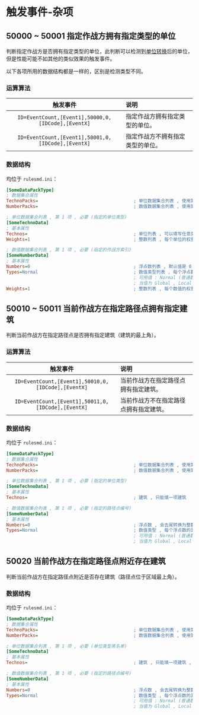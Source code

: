 # 触发事件-杂项

## 50000 ~ 50001 指定作战方拥有指定类型的单位

判断指定作战方是否拥有指定类型的单位，此判断可以检测到[单位转换](/功能扩展-弹头.md#弹头---单位转换)后的单位，但是性能可能不如其他的类似效果的触发事件。

以下各项所用的数据结构都是一样的，区别是检测类型不同。

### 运算算法

|触发事件|说明|
|:-:|:-|
|`ID=EventCount,[Event1],50000,0,[IDCode],[EventX]`|指定作战方拥有指定类型的单位。|
|`ID=EventCount,[Event1],50001,0,[IDCode],[EventX]`|指定作战方不拥有指定类型的单位。|

### 数据结构

均位于 `rulesmd.ini`：

```ini
[SomeDataPackType]
; 数据集合属性
TechnoPacks=                                    ; 单位数据集合列表 , 使用第 1 项的数据
NumberPacks=                                    ; 数值数据集合列表 , 使用第 1 项的数据
```

```ini
; 单位数据集合列表 , 第 1 项 , 必要 (指定的单位类型)
[SomeTechnoData]
; 基本属性
Technos=                                        ; 单位列表 , 可以填写任意类型的单位
Weights=1                                       ; 整数列表 , 每个单位的权重 , 小于 1 视为 1 处理 , 默认值是 1
```

```ini
; 数值数据集合列表 , 第 1 项 , 必要 (指定的作战方索引)
[SomeNumberData]
; 基本属性
Numbers=0                                       ; 浮点数列表 , 默认值是 0
Types=Normal                                    ; 数值类型列表 , 每个浮点数的具体类型 , 默认值是 Normal (不区分大小写)
                                                ; 可用值 : Normal (普通数值) , Global (全局变量) , Local (局部变量) , House (指定的作战方局部变量)
                                                ; 当值为 Global , Local , House 时 , Numbers 中对应的数值会作为索引 (去尾转为整数) 来取出相应的变量的值 , 变量不存在时取出它们的默认值 0
Weights=1                                       ; 整数列表 , 每个数值的权重 , 小于 1 视为 1 处理 , 默认值是 1
```



## 50010 ~ 50011 当前作战方在指定路径点拥有指定建筑

判断当前作战方在指定路径点是否拥有指定建筑（建筑的最上角）。

### 运算算法

|触发事件|说明|
|:-:|:-|
|`ID=EventCount,[Event1],50010,0,[IDCode],[EventX]`|当前作战方在指定路径点拥有指定建筑。|
|`ID=EventCount,[Event1],50011,0,[IDCode],[EventX]`|当前作战方不在指定路径点拥有指定建筑。|

### 数据结构

均位于 `rulesmd.ini`：

```ini
[SomeDataPackType]
; 数据集合属性
TechnoPacks=                                    ; 单位数据集合列表 , 使用第 1 项的数据
NumberPacks=                                    ; 数值数据集合列表 , 使用第 1 项的数据
```

```ini
; 单位数据集合列表 , 第 1 项 , 必要 (指定的单位类型)
[SomeTechnoData]
; 基本属性
Technos=                                        ; 建筑 , 只能填一项建筑
```

```ini
; 数值数据集合列表 , 第 1 项 , 必要 (指定的路径点编号)
[SomeNumberData]
; 基本属性
Numbers=0                                       ; 浮点数 , 会去尾转换为整数 , 只能填一项 , 默认值是 0
Types=Normal                                    ; 数值类型 , 每个浮点数的具体类型 , 只能填一项 , 默认值是 Normal (不区分大小写)
                                                ; 可用值 : Normal (普通数值) , Global (全局变量) , Local (局部变量) , House (指定的作战方局部变量)
                                                ; 当值为 Global , Local , House 时 , Numbers 中对应的数值会作为索引 (去尾转为整数) 来取出相应的变量的值 , 变量不存在时取出它们的默认值 0
```



## 50020 当前作战方在指定路径点附近存在建筑

判断当前作战方在指定路径点附近是否存在建筑（路径点位于区域最上角）。

### 数据结构

均位于 `rulesmd.ini`：

```ini
[SomeDataPackType]
; 数据集合属性
TechnoPacks=                                    ; 单位数据集合列表 , 使用第 1 项的数据
NumberPacks=                                    ; 数值数据集合列表 , 使用第 1 项的数据
```

```ini
; 单位数据集合列表 , 第 1 项 , 必要 (单位类型黑名单)
[SomeTechnoData]
; 基本属性
Technos=                                        ; 建筑 , 只能填一项建筑 , 黑名单 , 不检测这种建筑
```

```ini
; 数值数据集合列表 , 第 1 项 , 必要 (指定的路径点编号)
[SomeNumberData]
; 基本属性
Numbers=0                                       ; 浮点数 , 会去尾转换为整数 , 只能填一项 , 默认值是 0
Types=Normal                                    ; 数值类型 , 每个浮点数的具体类型 , 只能填一项 , 默认值是 Normal (不区分大小写)
                                                ; 可用值 : Normal (普通数值) , Global (全局变量) , Local (局部变量) , House (指定的作战方局部变量)
                                                ; 当值为 Global , Local , House 时 , Numbers 中对应的数值会作为索引 (去尾转为整数) 来取出相应的变量的值 , 变量不存在时取出它们的默认值 0
```